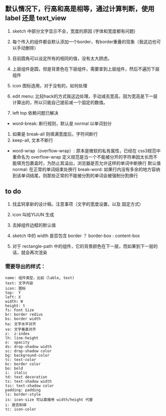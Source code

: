 ## 默认情况下，行高和高是相等，通过计算判断，使用 label 还是 text_view




1. sketch 中部分文字显示不全，宽度的原因 (字体和宽度都有问题)
2. 每个传入的组件都会默认添加一个border，有border重叠的现象（我这边也可以手动删除）
3. 目前圆角可以设定所有的相同的值，没有太大顾虑。
4. 上层组件是圆，但是背景色在下层组件，需要拿到上层组件，然后不遍历下层组件
5. icon 图标选用，对于没有的，如何处理
6. edit menu: 比较hack的方式我这边处理，手动减去宽高，因为宽高是下一层计算出的，所以只能自己提前减一个固定的数值。

1. left top 依赖问题已解决

- word-break: 断行规则，默认是 normal 以单词划分
1. 如果是 break-all 则填满宽度后，字符间断行
2. keep-all, 文本不断行

- word-wrap（overflow-wrap）: 原本是微软的私有属性，已经在 css3规范中重命名为 overflow-wrap
定义规范是当一个不能被分开的字符串因太长而不能填充包裹盒时，为防止其溢出，浏览器是否允许这样的单词中断换行
默认值 normal: 在正常的单词结束处换行
break-word: 如果行内没有多余的地方容纳到该单词结尾，则那些正常的不能被分割的单词会被强制分割换行



## to do
1. 找孟轲拿新的设计稿，注意事项（文字的宽度设置，以及 固定方式）
2. icon 叫给YIJUN 生成
3. 去掉组件边框的默认值


1. sketch 中的 width 是否包含 border ？ border-box : content-box
2. 对于 rectangle-path 中的组件，它的背景颜色在下一层，而如果到下一层的话，就会再次渲染

### 需要导出的样式：
```
name: 组件类型，比如（lable, text)
text: 文字内容
icon: 图标
top:  Y
left: X
width: W
height: t
fs: Font Size
br: border redius
bs: border width
ha: 文字水平对齐
va: 文字垂直对齐
z:  z-index
lh: line-height
o:  opacity
ds: drop-shadow width
sc: drop-shadow color
bg: background-color
tc: text-color
bc: border color
bo: bold
i:  italic
td: text decoration
ts: text-shadow width
tsc: text-shadow color
padding: padding
ls: border-style
is: icon-size 可以直接用 width/height 代替
i: 是否斜体
tc: icon-color
```